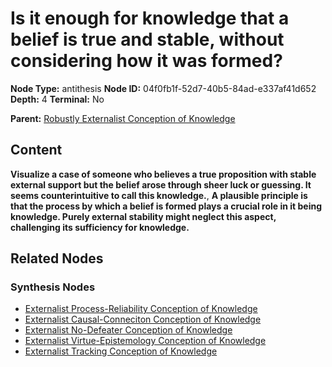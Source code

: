 # Is it enough for knowledge that a belief is true and stable, without considering how it was formed?

**Node Type:** antithesis
**Node ID:** 04f0fb1f-52d7-40b5-84ad-e337af41d652
**Depth:** 4
**Terminal:** No

**Parent:** [Robustly Externalist Conception of Knowledge](robustly-externalist-conception-of-knowledge-synthesis-a0737008-fef8-40e6-ba86-4512deceda4c.md)

## Content

**Visualize a case of someone who believes a true proposition with stable external support but the belief arose through sheer luck or guessing. It seems counterintuitive to call this knowledge.**, **A plausible principle is that the process by which a belief is formed plays a crucial role in it being knowledge. Purely external stability might neglect this aspect, challenging its sufficiency for knowledge.**

## Related Nodes

### Synthesis Nodes

- [Externalist Process-Reliability Conception of Knowledge](externalist-process-reliability-conception-of-knowledge-synthesis-1838a8ac-1122-4475-ad25-52faa2a0ce4c.md)
- [Externalist Causal-Conneciton Conception of Knowledge](externalist-causal-conneciton-conception-of-knowledge-synthesis-70b475c6-dca6-48fd-87de-e9bc6b0f45c5.md)
- [Externalist No-Defeater Conception of Knowledge](externalist-no-defeater-conception-of-knowledge-synthesis-59b01c8c-4eae-4ef1-a395-37cab6ac3c44.md)
- [Externalist Virtue-Epistemology Conception of Knowledge](externalist-virtue-epistemology-conception-of-knowledge-synthesis-b994616a-926b-4f35-91e6-ff950ca1d953.md)
- [Externalist Tracking Conception of Knowledge](externalist-tracking-conception-of-knowledge-synthesis-e250efbb-4145-42e5-b73b-f0e0d3b2a9c3.md)
